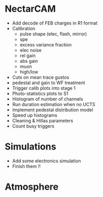 # NectarCAM

* Add decode of FEB charges in R1 format
* Calibration
  - pulse shape (elec, flash, mirror)
  - spe
  - excess variance fraction
  - elec noise
  - rel gain
  - abs gain
  - muon
  - high/low
* Cuts on mean trace gustos
* pedestal and gain to WF treatment
* Trigger calib plots into stage 1
* Photo-statistics plots to S1
* Histogram of number of channels
* Run duration estimation when no UCTS
* Implement pedestal distribution model
* Speed up histograms
* Cleaning & Hillas parameters
* Count busy triggers

# Simulations

* Add some electronics simulation
* Finish them !!

# Atmosphere
